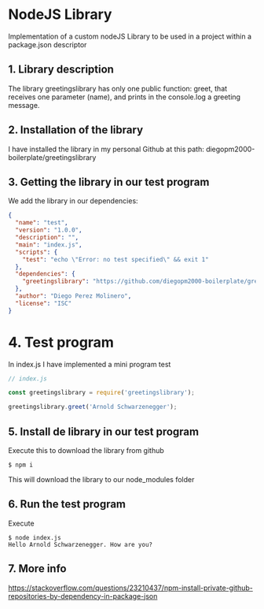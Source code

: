 # NodeJS Library

Implementation of a custom nodeJS Library to be used in a project within a package.json descriptor

## 1. Library description

The library greetingslibrary has only one public function: greet, that receives one parameter (name), and prints in the console.log a greeting message.

## 2. Installation of the library

I have installed the library in my personal Github at this path: diegopm2000-boilerplate/greetingslibrary

## 3. Getting the library in our test program

We add the library in our dependencies:

```json
{
  "name": "test",
  "version": "1.0.0",
  "description": "",
  "main": "index.js",
  "scripts": {
    "test": "echo \"Error: no test specified\" && exit 1"
  },
  "dependencies": {
    "greetingslibrary": "https://github.com/diegopm2000-boilerplate/greetingslibrary.git"
  },
  "author": "Diego Perez Molinero",
  "license": "ISC"
}
```

# 4. Test program

In index.js I have implemented a mini program test

```javascript
// index.js

const greetingslibrary = require('greetingslibrary');

greetingslibrary.greet('Arnold Schwarzenegger');
```

## 5. Install de library in our test program

Execute this to download the library from github

```shell
$ npm i
```

This will download the library to our node_modules folder

## 6. Run the test program

Execute

```shell
$ node index.js
Hello Arnold Schwarzenegger. How are you?
```

## 7. More info

https://stackoverflow.com/questions/23210437/npm-install-private-github-repositories-by-dependency-in-package-json



